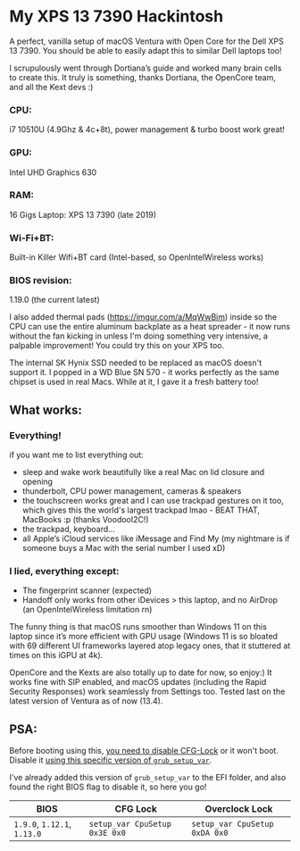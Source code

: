 # My XPS 13 7390 Hackintosh
A perfect, vanilla setup of macOS Ventura with Open Core for the Dell XPS 13 7390. You should be able to easily adapt this to similar Dell laptops too!

I scrupulously went through Dortiana’s guide and worked many brain cells to create this. It truly is something, thanks Dortiana, the OpenCore team, and all the Kext devs :)


### CPU:
i7 10510U (4.9Ghz & 4c+8t), power management & turbo boost work great!

### GPU:
Intel UHD Graphics 630

### RAM:
16 Gigs Laptop: XPS 13 7390 (late 2019)

### Wi-Fi+BT:
Built-in Killer Wifi+BT card (Intel-based, so OpenIntelWireless works)

### BIOS revision:
1.19.0 (the current latest)


I also added thermal pads (https://imgur.com/a/MqWwBim) inside so the CPU can use the entire aluminum backplate as a heat spreader - it now runs without the fan kicking in unless I'm doing something very intensive, a palpable improvement! You could try this on your XPS too.

The internal SK Hynix SSD needed to be replaced as macOS doesn't support it. I popped in a WD Blue SN 570 - it works perfectly as the same chipset is used in real Macs. While at it, I gave it a fresh battery too!


## What works:
### Everything!
if you want me to list everything out:
- sleep and wake work beautifully like a real Mac on lid closure and opening
- thunderbolt, CPU power management, cameras & speakers
- the touchscreen works great and I can use trackpad gestures on it too, which gives this the world's largest trackpad lmao - BEAT THAT, MacBooks :p (thanks VoodooI2C!)
- the trackpad, keyboard...
- all Apple’s iCloud services like iMessage and Find My (my nightmare is if someone buys a Mac with the serial number I used xD)

### I lied, everything except:
- The fingerprint scanner (expected)
- Handoff only works from other iDevices > this laptop, and no AirDrop (an OpenIntelWireless limitation rn)


The funny thing is that macOS runs smoother than Windows 11 on this laptop since it’s more efficient with GPU usage (Windows 11 is so bloated with 69 different UI frameworks layered atop legacy ones, that it stuttered at times on this iGPU at 4k).

OpenCore and the Kexts are also totally up to date for now, so enjoy:)
It works fine with SIP enabled, and macOS updates (including the Rapid Security Responses) work seamlessly from Settings too. Tested last on the latest version of Ventura as of now (13.4).


## PSA:
Before booting using this, [you need to disable CFG-Lock](https://github.com/dreamwhite/bios-extraction-guide/tree/master/Dell) or it won't boot.
Disable it [using this specific version of `grub_setup_var`](https://github.com/XDleader555/grub_setup_var/releases/tag/v1.0-alpha).

I've already added this version of `grub_setup_var` to the EFI folder, and also found the right BIOS flag to disable it, so here you go!

| BIOS              | CFG Lock                      | Overclock Lock
| ----------------- | ------------------------------| -----------------------------
| `1.9.0`, `1.12.1`, `1.13.0`     | `setup_var CpuSetup 0x3E 0x0` | `setup_var CpuSetup 0xDA 0x0`

